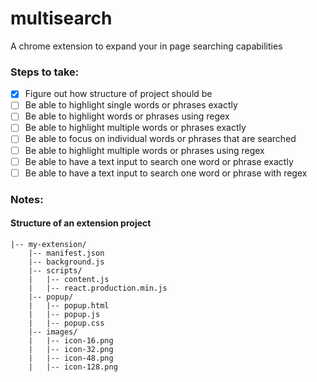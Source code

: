 # multisearch

A chrome extension to expand your in page searching capabilities

### Steps to take:

* [X] Figure out how structure of project should be
* [ ] Be able to highlight single words or phrases exactly
* [ ] Be able to highlight words or phrases using regex
* [ ] Be able to highlight multiple words or phrases exactly
* [ ] Be able to focus on individual words or phrases that are searched
* [ ] Be able to highlight multiple words or phrases using regex
* [ ] Be able to have a text input to search one word or phrase exactly
* [ ] Be able to have a text input to search one word or phrase with regex

### Notes:

#### Structure of an extension project

```
|-- my-extension/
    |-- manifest.json
    |-- background.js
    |-- scripts/
    |   |-- content.js
    |   |-- react.production.min.js
    |-- popup/
    |   |-- popup.html
    |   |-- popup.js
    |   |-- popup.css
    |-- images/
    |   |-- icon-16.png
    |   |-- icon-32.png
    |   |-- icon-48.png
    |   |-- icon-128.png
```
